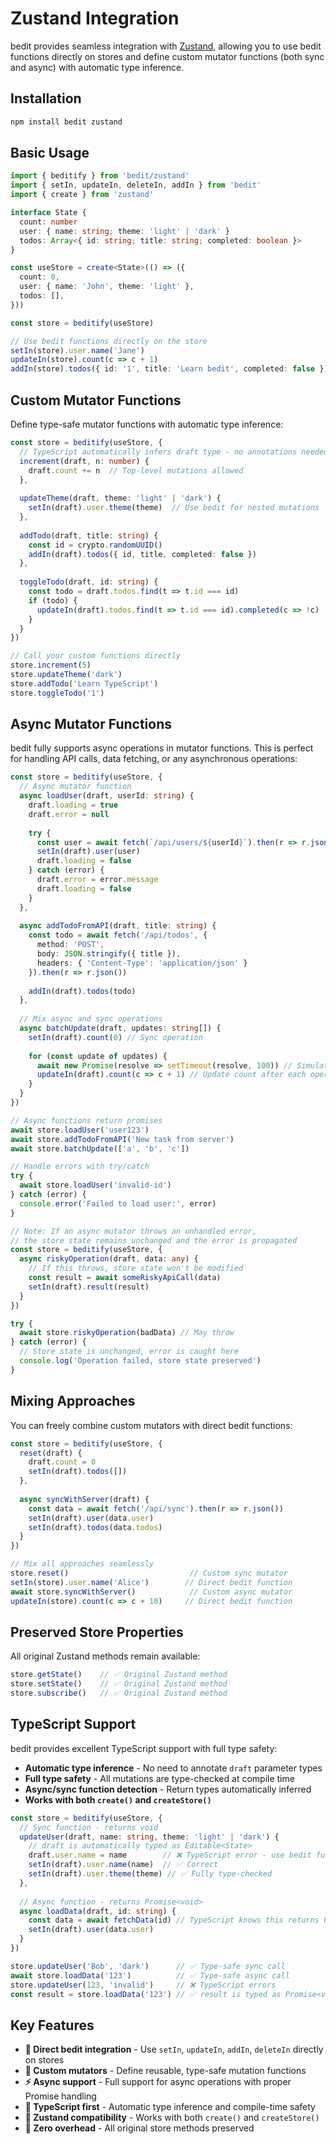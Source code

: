 # Zustand Integration

bedit provides seamless integration with [Zustand](https://zustand-demo.pmnd.rs/), allowing you to use bedit functions directly on stores and define custom mutator functions (both sync and async) with automatic type inference.

## Installation

```bash
npm install bedit zustand
```

## Basic Usage

```typescript
import { beditify } from 'bedit/zustand'
import { setIn, updateIn, deleteIn, addIn } from 'bedit'
import { create } from 'zustand'

interface State {
  count: number
  user: { name: string; theme: 'light' | 'dark' }
  todos: Array<{ id: string; title: string; completed: boolean }>
}

const useStore = create<State>(() => ({
  count: 0,
  user: { name: 'John', theme: 'light' },
  todos: [],
}))

const store = beditify(useStore)

// Use bedit functions directly on the store
setIn(store).user.name('Jane')
updateIn(store).count(c => c + 1)
addIn(store).todos({ id: '1', title: 'Learn bedit', completed: false })
```

## Custom Mutator Functions

Define type-safe mutator functions with automatic type inference:

```typescript
const store = beditify(useStore, {
  // TypeScript automatically infers draft type - no annotations needed!
  increment(draft, n: number) {
    draft.count += n  // Top-level mutations allowed
  },
  
  updateTheme(draft, theme: 'light' | 'dark') {
    setIn(draft).user.theme(theme)  // Use bedit for nested mutations
  },
  
  addTodo(draft, title: string) {
    const id = crypto.randomUUID()
    addIn(draft).todos({ id, title, completed: false })
  },
  
  toggleTodo(draft, id: string) {
    const todo = draft.todos.find(t => t.id === id)
    if (todo) {
      updateIn(draft).todos.find(t => t.id === id).completed(c => !c)
    }
  }
})

// Call your custom functions directly
store.increment(5)
store.updateTheme('dark')
store.addTodo('Learn TypeScript')
store.toggleTodo('1')
```

## Async Mutator Functions

bedit fully supports async operations in mutator functions. This is perfect for handling API calls, data fetching, or any asynchronous operations:

```typescript
const store = beditify(useStore, {
  // Async mutator function
  async loadUser(draft, userId: string) {
    draft.loading = true
    draft.error = null
    
    try {
      const user = await fetch(`/api/users/${userId}`).then(r => r.json())
      setIn(draft).user(user)
      draft.loading = false
    } catch (error) {
      draft.error = error.message
      draft.loading = false
    }
  },
  
  async addTodoFromAPI(draft, title: string) {
    const todo = await fetch('/api/todos', {
      method: 'POST',
      body: JSON.stringify({ title }),
      headers: { 'Content-Type': 'application/json' }
    }).then(r => r.json())
    
    addIn(draft).todos(todo)
  },
  
  // Mix async and sync operations
  async batchUpdate(draft, updates: string[]) {
    setIn(draft).count(0) // Sync operation
    
    for (const update of updates) {
      await new Promise(resolve => setTimeout(resolve, 100)) // Simulate delay
      updateIn(draft).count(c => c + 1) // Update count after each operation
    }
  }
})

// Async functions return promises
await store.loadUser('user123')
await store.addTodoFromAPI('New task from server')
await store.batchUpdate(['a', 'b', 'c'])

// Handle errors with try/catch
try {
  await store.loadUser('invalid-id')
} catch (error) {
  console.error('Failed to load user:', error)
}

// Note: If an async mutator throws an unhandled error, 
// the store state remains unchanged and the error is propagated
const store = beditify(useStore, {
  async riskyOperation(draft, data: any) {
    // If this throws, store state won't be modified
    const result = await someRiskyApiCall(data) 
    setIn(draft).result(result)
  }
})

try {
  await store.riskyOperation(badData) // May throw
} catch (error) {
  // Store state is unchanged, error is caught here
  console.log('Operation failed, store state preserved')
}
```

## Mixing Approaches

You can freely combine custom mutators with direct bedit functions:

```typescript
const store = beditify(useStore, {
  reset(draft) {
    draft.count = 0
    setIn(draft).todos([])
  },
  
  async syncWithServer(draft) {
    const data = await fetch('/api/sync').then(r => r.json())
    setIn(draft).user(data.user)
    setIn(draft).todos(data.todos)
  }
})

// Mix all approaches seamlessly
store.reset()                           // Custom sync mutator
setIn(store).user.name('Alice')        // Direct bedit function
await store.syncWithServer()            // Custom async mutator
updateIn(store).count(c => c + 10)     // Direct bedit function
```

## Preserved Store Properties

All original Zustand methods remain available:

```typescript
store.getState()    // ✅ Original Zustand method
store.setState()    // ✅ Original Zustand method  
store.subscribe()   // ✅ Original Zustand method
```

## TypeScript Support

bedit provides excellent TypeScript support with full type safety:

- **Automatic type inference** - No need to annotate `draft` parameter types
- **Full type safety** - All mutations are type-checked at compile time  
- **Async/sync function detection** - Return types automatically inferred
- **Works with both `create()` and `createStore()`**

```typescript
const store = beditify(useStore, {
  // Sync function - returns void
  updateUser(draft, name: string, theme: 'light' | 'dark') {
    // draft is automatically typed as Editable<State>
    draft.user.name = name        // ❌ TypeScript error - use bedit functions for nested
    setIn(draft).user.name(name)  // ✅ Correct
    setIn(draft).user.theme(theme) // ✅ Fully type-checked
  },
  
  // Async function - returns Promise<void>
  async loadData(draft, id: string) {
    const data = await fetchData(id) // TypeScript knows this returns Promise<void>
    setIn(draft).user(data.user)
  }
})

store.updateUser('Bob', 'dark')      // ✅ Type-safe sync call
await store.loadData('123')          // ✅ Type-safe async call  
store.updateUser(123, 'invalid')     // ❌ TypeScript errors
const result = store.loadData('123') // ✅ result is typed as Promise<void>
```

## Key Features

- **🔄 Direct bedit integration** - Use `setIn`, `updateIn`, `addIn`, `deleteIn` directly on stores
- **🎯 Custom mutators** - Define reusable, type-safe mutation functions
- **⚡ Async support** - Full support for async operations with proper Promise handling
- **📝 TypeScript first** - Automatic type inference and compile-time safety
- **🏪 Zustand compatibility** - Works with both `create()` and `createStore()`
- **🔧 Zero overhead** - All original store methods preserved
